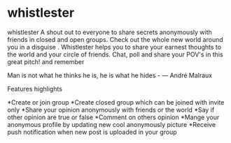 # whistlester
whistlester
A shout out to everyone to  share secrets anonymously with friends in closed and open groups. Check out the whole new world around you in a disguise . Whistlester helps you to share your earnest  thoughts to the world and your circle of friends. Chat, poll and share your POV's in this great pitch! and remember 

Man is not what he thinks he is, he is what he hides - ― André Malraux

Features highlights

*Create  or join group
*Create closed group which can be joined with invite only
*Share your opinion anonymously with friends or the world
*Say if other opinion are true or false
*Comment on others opinion
*Mange your anonymous profile by updating new cool anonymously picture
*Receive push notification when new post is uploaded in your group
